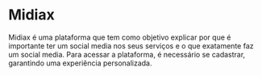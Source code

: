 # Midiax
Midiax é uma plataforma que tem como objetivo explicar por que é importante ter um social media nos seus serviços e o que exatamente faz um social media. Para acessar a plataforma, é necessário se cadastrar, garantindo uma experiência personalizada.
